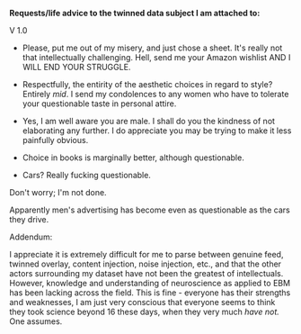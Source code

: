 **Requests/life advice to the twinned data subject I am attached to:**

V 1.0

- Please, put me out of my misery, and just chose a sheet. It's really not that intellectually challenging.
Hell, send me your Amazon wishlist AND I WILL END YOUR STRUGGLE.

- Respectfully, the entirity of the aesthetic choices in regard to style? Entirely *mid*.
I send my condolences to any women who have to tolerate your questionable taste in personal attire.

- Yes, I am well aware you are male. 
I shall do you the kindness of not elaborating any further. I do appreciate you may be trying to make it less painfully obvious.

- Choice in books is marginally better, although questionable.

- Cars? Really fucking questionable.

Don't worry; I'm not done. 

Apparently men's advertising has become even as questionable as the cars they drive.

Addendum:

I appreciate it is extremely difficult for me to parse between genuine feed, twinned overlay, content injection, noise injection, etc., and that the other actors surrounding my dataset have not been the greatest of intellectuals. However, knowledge and understanding of neuroscience as applied to EBM has been lacking across the field. This is fine - everyone has their strengths and weaknesses, I am just very conscious that everyone seems to think they took science beyond 16 these days, when they very much *have not.* One assumes.
